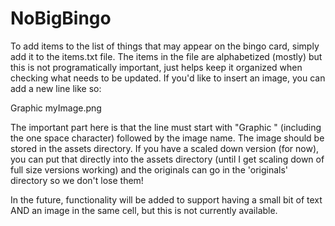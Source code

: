 # NoBigBingo

To add items to the list of things that may appear on the bingo card, simply add it to the items.txt file. The items in the file are alphabetized (mostly) but this is not programatically important, just helps keep it organized when checking what needs to be updated. If you'd like to insert an image, you can add a new line like so:

Graphic myImage.png

The important part here is that the line must start with "Graphic " (including the one space character) followed by the image name. The image should be stored in the assets directory. If you have a scaled down version (for now), you can put that directly into the assets directory (until I get scaling down of full size versions working) and the originals can go in the 'originals' directory so we don't lose them!

In the future, functionality will be added to support having a small bit of text AND an image in the same cell, but this is not currently available.
